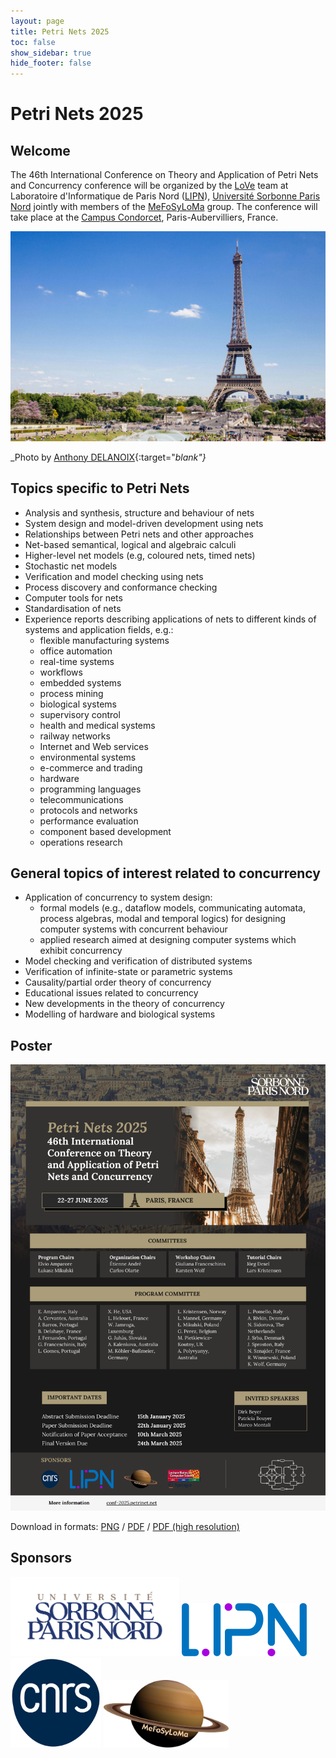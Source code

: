 ```yaml
---
layout: page
title: Petri Nets 2025
toc: false
show_sidebar: true
hide_footer: false
---
```


# Petri Nets 2025

## Welcome 
The 46th International Conference on Theory and Application of Petri Nets and
Concurrency conference will be organized by the [LoVe](https://lipn.univ-paris13.fr/love/) team 
at Laboratoire d'Informatique de Paris Nord ([LIPN](https://lipn.univ-paris13.fr/)),
[Université Sorbonne Paris Nord](https://www.univ-spn.fr/)
jointly
with members of the [MeFoSyLoMa](https://www.mefosyloma.fr) group. 
The conference will take place at the [Campus Condorcet](https://www.campus-condorcet.fr/en),
Paris-Aubervilliers, France. 

![Photo by Anthony DELANOIX](./img/paris.jpg)

_Photo by [Anthony DELANOIX](https://unsplash.com/photos/eiffel-tower-at-paris-france-QAwciFlS1g4?utm_content=creditShareLink&utm_medium=referral&utm_source=unsplash){:target="_blank"}_



## Topics specific to Petri Nets
* Analysis and synthesis, structure and behaviour of nets
* System design and model-driven development using nets
* Relationships between Petri nets and other approaches
* Net-based semantical, logical and algebraic calculi
* Higher-level net models (e.g, coloured nets, timed nets)
* Stochastic net models
* Verification and model checking using nets
* Process discovery and conformance checking
* Computer tools for nets
* Standardisation of nets
* Experience reports describing applications of nets to different kinds of systems and application fields, e.g.:
    * flexible manufacturing systems
    * office automation
    * real-time systems
    * workflows
    * embedded systems
    * process mining
    * biological systems
    * supervisory control
    * health and medical systems
    * railway networks
    * Internet and Web services
    * environmental systems
    * e-commerce and trading
    * hardware
    * programming languages
    * telecommunications
    * protocols and networks
    * performance evaluation
    * component based development
    * operations research

## General topics of interest related to concurrency
* Application of concurrency to system design:
    * formal models (e.g., dataflow models, communicating automata, process algebras, modal and temporal logics) for designing computer systems with concurrent behaviour
    * applied research aimed at designing computer systems which exhibit concurrency
* Model checking and verification of distributed systems
* Verification of infinite-state or parametric systems
* Causality/partial order theory of concurrency
* Educational issues related to concurrency
* New developments in the theory of concurrency
* Modelling of hardware and biological systems

## Poster

![Poster Petri Nets 2025 (Paris)](./poster/poster-PN25.png)

Download in formats: [PNG](./poster/poster-PN25.png) / [PDF](./poster/poster-PN25.pdf) / [PDF (high resolution)](./poster/poster-PN25-highres.pdf)

## Sponsors

<div class="image-row">
    <a href="https://www.univ-spn.fr/" target="_blank"><img alt="USPN" src="./img/USPN.png" width="270"></a>
    <a href="https://lipn.univ-paris13.fr/" target="_blank"><img alt="LIPN" src="./img/LIPN.png" width="200"></a>
    <a href="https://www.cnrs.fr/fr" target="_blank"><img alt="CNRS" src="./img/CNRS.png" width="145"></a>
    <a href="https://www.mefosyloma.fr/" target="_blank"><img alt="MeFoSyLoMa" src="./img/MeFoSyLoMa.png" width="200"></a>
</div>

